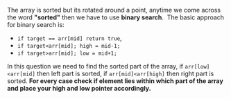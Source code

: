 The array is sorted but its rotated around a point, anytime we come across the word **"sorted"** then we have to use **binary search**.
​
The basic approach for binary search is:
* `if target == arr[mid] return true`,
* `if target<arr[mid]; high = mid-1;`
* `if target>arr[mid]; low = mid+1;`
​

In this question we need to find the sorted part of the array, if `arr[low]<arr[mid]` then left part is sorted, if `arr[mid]<arr[high]` then right part is sorted. **For every case check if element lies within which part of the array and place your high and low pointer accordingly.**
